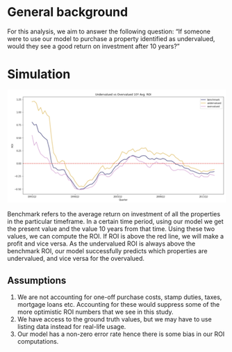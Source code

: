 # General background

For this analysis, we aim to answer the following question: “If someone were to use our model to purchase a property identified as undervalued, would they see a good return on investment after 10 years?”

# Simulation 
![Simulation results](under-overvalued-simul.jpg)

Benchmark refers to the average return on investment of all the properties in the particular timeframe. In a certain time period, using our model we get the present value and the value 10 years from that time. Using these two values, we can compute the ROI. If ROI is above the red line, we will make a profit and vice versa. As the undervalued ROI is always above the benchmark ROI, our model successfully predicts which properties are undervalued, and vice versa for the overvalued.

## Assumptions
1. We are not accounting for one-off purchase costs, stamp duties, taxes, mortgage loans etc. Accounting for these would suppress some of the more optimistic ROI numbers that we see in this study.
2. We have access to the ground truth values, but we may have to use listing data instead for real-life usage.
3. Our model has a non-zero error rate hence there is some bias in our ROI computations.
